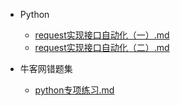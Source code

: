 - Python

  +   [request实现接口自动化（一）.md](python/request实现接口自动化（一）.md) 
  +    [request实现接口自动化（二）.md](python/request实现接口自动化（二）.md) 

- 牛客网错题集

  - [python专项练习.md](牛客网错题集/python专项练习.md) 

    

